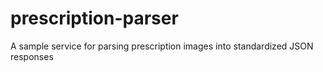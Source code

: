 # prescription-parser
A sample service for parsing prescription images into standardized JSON responses
